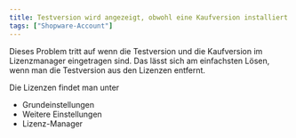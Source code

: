 ```yaml
---
title: Testversion wird angezeigt, obwohl eine Kaufversion installiert wurde
tags: ["Shopware-Account"]
---
```


Dieses Problem tritt auf wenn die Testversion und die Kaufversion im Lizenzmanager eingetragen sind.
Das lässt sich am einfachsten Lösen, wenn man die Testversion aus den Lizenzen entfernt.

Die Lizenzen findet man unter

- Grundeinstellungen
- Weitere Einstellungen
- Lizenz-Manager
